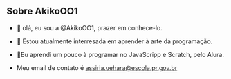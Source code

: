 ## Sobre AkikoOO1

- 👋 olá, eu sou a @AkikoOO1, prazer em conhece-lo.
- 👀 Estou atualmente interresada em aprender à arte da programação.
- 🌱Eu aprendi um pouco à programar no JavaScripp e Scratch, pelo Alura.

- Meu email de contato é assiria.uehara@escola.pr.gov.br
